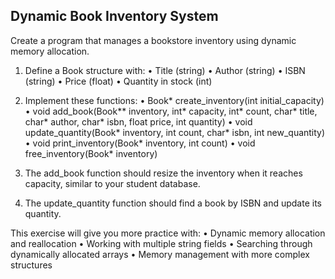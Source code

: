 ## Dynamic Book Inventory System

Create a program that manages a bookstore inventory using dynamic memory
allocation.

1. Define a Book structure with:
   • Title (string)
   • Author (string)
   • ISBN (string)
   • Price (float)
   • Quantity in stock (int)

2. Implement these functions:
   • Book* create_inventory(int initial_capacity)
   • void add_book(Book** inventory, int* capacity, int* count, char* title,
     char* author, char* isbn, float price, int quantity)
   • void update_quantity(Book* inventory, int count, char* isbn, int
     new_quantity)
   • void print_inventory(Book* inventory, int count)
   • void free_inventory(Book* inventory)

3. The add_book function should resize the inventory when it reaches capacity,
   similar to your student database.

4. The update_quantity function should find a book by ISBN and update its
   quantity.

This exercise will give you more practice with:
• Dynamic memory allocation and reallocation
• Working with multiple string fields
• Searching through dynamically allocated arrays
• Memory management with more complex structures
